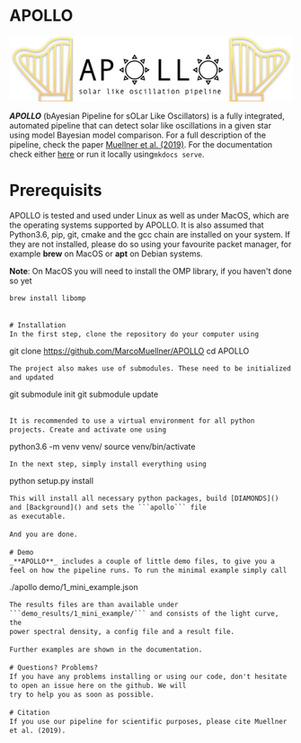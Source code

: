 # APOLLO

<p align="center">
  <img src="https://raw.githubusercontent.com/MarcoMuellner/APOLLO/master/logo/logo.png?token=ADJ6HMEUZ6ZU6UAY5GT5YSK5VS3Z6">
</p>

_**APOLLO**_ (bAyesian Pipeline for sOLar Like Oscillators) is a fully integrated, automated pipeline that can detect solar 
like oscillations in a given star using model Bayesian model comparison. For a full description of the pipeline,
check the paper [Muellner et al. (2019)](). For the documentation check either [here]() or run it locally
using```mkdocs serve```.

# Prerequisits
APOLLO is tested and used under Linux as well as under MacOS, which are the operating systems supported by APOLLO. It 
is also assumed that Python3.6, pip, git, cmake and the gcc chain are installed on your system. If they are not installed,
please do so using your favourite packet manager, for example **brew** on MacOS or **apt** on Debian systems.

**Note**:
On MacOS you will need to install the OMP library, if you haven't done so yet
```
brew install libomp


# Installation
In the first step, clone the repository do your computer using
```
git clone https://github.com/MarcoMuellner/APOLLO
cd APOLLO
```
The project also makes use of submodules. These need to be initialized and updated
```
git submodule init
git submodule update
```

It is recommended to use a virtual environment for all python projects. Create and activate one using
```
python3.6 -m venv venv/
source venv/bin/activate
```
In the next step, simply install everything using
```
python setup.py install
```
This will install all necessary python packages, build [DIAMONDS]() and [Background]() and sets the ```apollo``` file
as executable.

And you are done.

# Demo
_**APOLLO**_ includes a couple of little demo files, to give you a feel on how the pipeline runs. To run the minimal example simply call
```
./apollo demo/1_mini_example.json
```
The results files are than available under ```demo_results/1_mini_example/``` and consists of the light curve, the 
power spectral density, a config file and a result file.

Further examples are shown in the documentation.

# Questions? Problems?
If you have any problems installing or using our code, don't hesitate to open an issue here on the github. We will
try to help you as soon as possible.

# Citation
If you use our pipeline for scientific purposes, please cite Muellner et al. (2019). 

